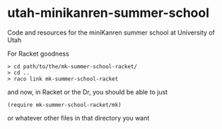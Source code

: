 utah-minikanren-summer-school
=============================

Code and resources for the miniKanren summer school at University of Utah

For Racket goodness

    > cd path/to/the/mk-summer-school-racket/
    > cd ..
    > raco link mk-summer-school-racket

and now, in Racket or the Dr, you should be able to just

    (require mk-summer-school-racket/mk)

or whatever other files in that directory you want

